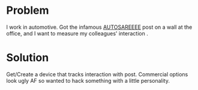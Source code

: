 # Problem

I work in automotive. Got the infamous [AUTOSAREEEE](https://www.reddit.com/r/embedded/comments/leq366/comment/gmiq6d0/) post on a wall at the office, and I want to measure my colleagues' interaction .

# Solution

Get/Create a device that tracks interaction with post. 
Commercial options look ugly AF so wanted to hack something with a little personality.